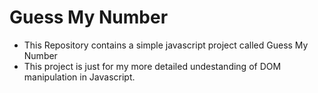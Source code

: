 # Guess My Number
* This Repository contains a simple javascript project called Guess My Number 
* This project is just for my more detailed undestanding of DOM manipulation in Javascript.
